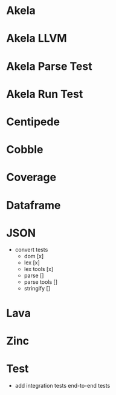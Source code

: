 # Akela

# Akela LLVM

# Akela Parse Test

# Akela Run Test

# Centipede

# Cobble

# Coverage

# Dataframe

# JSON
* convert tests
  * dom [x]
  * lex [x]
  * lex tools [x]
  * parse []
  * parse tools []
  * stringify []

# Lava

# Zinc

# Test
* add integration tests end-to-end tests